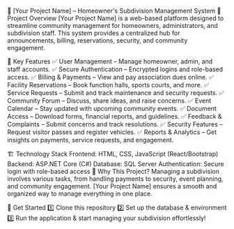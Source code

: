 🏡 [Your Project Name] – Homeowner's Subdivision Management System
📌 Project Overview
[Your Project Name] is a web-based platform designed to streamline community management for homeowners, administrators, and subdivision staff. This system provides a centralized hub for announcements, billing, reservations, security, and community engagement.

🚀 Key Features
✅ User Management – Manage homeowner, admin, and staff accounts.
✅ Secure Authentication – Encrypted logins and role-based access.
✅ Billing & Payments – View and pay association dues online.
✅ Facility Reservations – Book function halls, sports courts, and more.
✅ Service Requests – Submit and track maintenance and security requests.
✅ Community Forum – Discuss, share ideas, and raise concerns.
✅ Event Calendar – Stay updated with upcoming community events.
✅ Document Access – Download forms, financial reports, and guidelines.
✅ Feedback & Complaints – Submit concerns and track resolutions.
✅ Security Features – Request visitor passes and register vehicles.
✅ Reports & Analytics – Get insights on payments, service requests, and engagement.

🏗 Technology Stack
Frontend: HTML, CSS, JavaScript (React/Bootstrap)
Backend: ASP.NET Core (C#)
Database: SQL Server
Authentication: Secure login with role-based access
🎯 Why This Project?
Managing a subdivision involves various tasks, from handling payments to security, event planning, and community engagement. [Your Project Name] ensures a smooth and organized way to manage everything in one place.

🔗 Get Started
1️⃣ Clone this repository
2️⃣ Set up the database & environment
3️⃣ Run the application & start managing your subdivision effortlessly!

